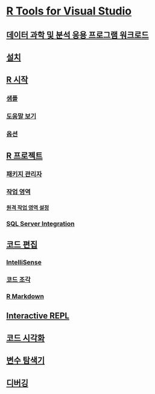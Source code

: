 # [R Tools for Visual Studio](index.md)
## [데이터 과학 및 분석 응용 프로그램 워크로드](data-science-workload.md)
## [설치](installation.md)
## [R 시작](getting-started-with-r.md)
### [샘플](getting-started-samples.md)
### [도움말 보기](getting-started-help.md)
### [옵션](options.md)
## [R 프로젝트](projects.md)
### [패키지 관리자](package-manager.md)
### [작업 영역](workspaces.md)
#### [원격 작업 영역 설정](workspaces-remote-setup.md)
### [SQL Server Integration](sql-server.md)
## [코드 편집](code-editing.md)
### [IntelliSense](code-intellisense.md)
### [코드 조각](code-snippets.md)
### [R Markdown](rmarkdown.md)
## [Interactive REPL](interactive-repl.md)
## [코드 시각화](visualizing-data.md)
## [변수 탐색기](variable-explorer.md)
## [디버깅](debugging.md)